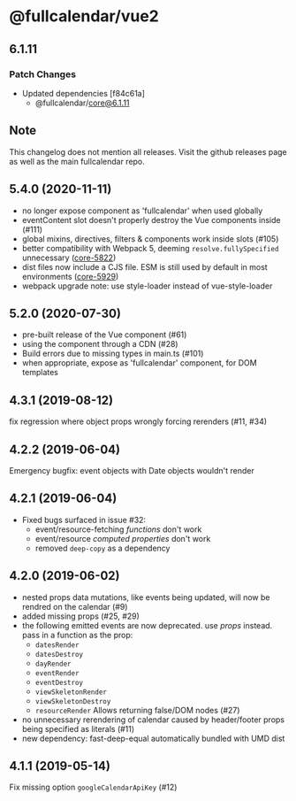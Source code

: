 # @fullcalendar/vue2

## 6.1.11

### Patch Changes

- Updated dependencies [f84c61a]
  - @fullcalendar/core@6.1.11

## Note

This changelog does not mention all releases.
Visit the github releases page as well as the main fullcalendar repo.

## 5.4.0 (2020-11-11)

- no longer expose component as 'fullcalendar' when used globally
- eventContent slot doesn't properly destroy the Vue components inside (#111)
- global mixins, directives, filters & components work inside slots (#105)
- better compatibility with Webpack 5, deeming `resolve.fullySpecified` unnecessary ([core-5822])
- dist files now include a CJS file. ESM is still used by default in most environments ([core-5929])
- webpack upgrade note: use style-loader instead of vue-style-loader

[core-5822]: https://github.com/fullcalendar/fullcalendar/issues/5822
[core-5929]: https://github.com/fullcalendar/fullcalendar/issues/5929

## 5.2.0 (2020-07-30)

- pre-built release of the Vue component (#61)
- using the component through a CDN (#28)
- Build errors due to missing types in main.ts (#101)
- when appropriate, expose as 'fullcalendar' component, for DOM templates

## 4.3.1 (2019-08-12)

fix regression where object props wrongly forcing rerenders (#11, #34)

## 4.2.2 (2019-06-04)

Emergency bugfix: event objects with Date objects wouldn't render

## 4.2.1 (2019-06-04)

- Fixed bugs surfaced in issue #32:
  - event/resource-fetching _functions_ don't work
  - event/resource _computed properties_ don't work
  - removed `deep-copy` as a dependency

## 4.2.0 (2019-06-02)

- nested props data mutations, like events being updated,
  will now be rendred on the calendar (#9)
- added missing props (#25, #29)
- the following emitted events are now deprecated.
  use _props_ instead. pass in a function as the prop:
  - `datesRender`
  - `datesDestroy`
  - `dayRender`
  - `eventRender`
  - `eventDestroy`
  - `viewSkeletonRender`
  - `viewSkeletonDestroy`
  - `resourceRender`
    Allows returning false/DOM nodes (#27)
- no unnecessary rerendering of calendar caused by header/footer
  props being specified as literals (#11)
- new dependency: fast-deep-equal
  automatically bundled with UMD dist

## 4.1.1 (2019-05-14)

Fix missing option `googleCalendarApiKey` (#12)
